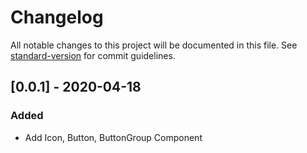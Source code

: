 # Changelog

All notable changes to this project will be documented in this file. See [standard-version](https://github.com/conventional-changelog/standard-version) for commit guidelines.

## [0.0.1] - 2020-04-18

### Added

- Add Icon, Button, ButtonGroup Component
